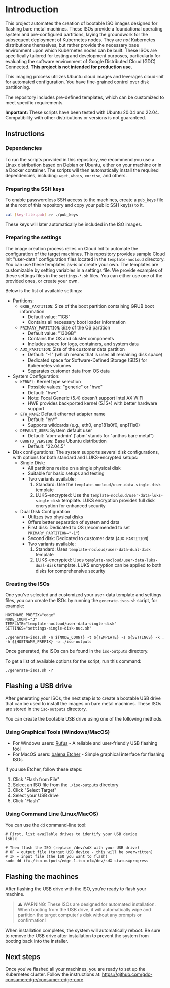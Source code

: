 # Introduction

This project automates the creation of bootable ISO images designed for flashing
bare metal machines. These ISOs provide a foundational operating system and
pre-configured partitions, laying the groundwork for the subsequent deployment
of Kubernetes nodes. They are *not* Kubernetes distributions themselves, but
rather provide the necessary base environment upon which Kubernetes nodes can be
built. These ISOs are specifically tailored for testing and development
purposes, particularly for evaluating the software environment of Google
Distributed Cloud (GDC) Connected. **This project is not intended for production
use.**

This imaging process utilizes Ubuntu cloud images and leverages cloud-init for
automated configuration. You have fine-grained control over disk partitioning.

The repository includes pre-defined templates, which can be customized to meet
specific requirements.

**Important:** These scripts have been tested with Ubuntu 20.04 and 22.04.
Compatibility with other distributions or versions is not guaranteed.

## Instructions

### Dependencies

To run the scripts provided in this repository, we recommend you use a Linux
distribution based on Debian or Ubuntu, either on your machine or in a Docker
container. The scripts will then automatically install the required
dependencies, including: `wget`, `whois`, `xorriso`, and others.

### Preparing the SSH keys

To enable passwordless SSH access to the machines, create a `pub_keys` file at
the root of this repository and copy your public SSH key(s) to it.

```bash
cat [key-file.pub] >> ./pub_keys
```

These keys will later automatically be included in the ISO images.

### Preparing the settings

The image creation process relies on Cloud Init to automate the
configuration of the target machines. This repository provides sample Cloud
Init "user-data" configuration files located in the `template-nocloud`
directory. You can use these templates as-is or create your own. The templates
are customizable by setting variables in a settings file. We provide examples of
these settings files in the `settings-*.sh` files. You can either use one of the
provided ones, or create your own.

Below is the list of available settings:

* Partitions:
  * `GRUB_PARTITION`: Size of the boot partition containing GRUB boot information
    - Default value: "1GB"
    - Contains all necessary boot loader information
  * `PRIMARY_PARTITION`: Size of the OS partition
    - Default value: "130GB"
    - Contains the OS and cluster components
    - Includes space for logs, containers, and system data
  * `AUX_PARTITION`: Size of the customer data partition
    - Default: "-1" (which means that is uses all remaining disk space)
    - Dedicated space for Software-Defined Storage (SDS) for Kubernetes volumes
    - Separates customer data from OS data
* System Configuration:
  * `KERNEL`: Kernel type selection
    - Possible values: "generic" or "hwe"
    - Default: "hwe"
    - Note: Focal Generic (5.4) doesn't support Intel AX WIFI
    - HWE provides backported kernel (5.15+) with better hardware support
  * `ETH_NAME`: Default ethernet adapter name
    - Default: "en*"
    - Supports wildcards (e.g., eth0, enp181s0f0, enp111s0)
  * `DEFAULT_USER`: System default user
    - Default: 'abm-admin' ('abm' stands for "anthos bare metal")
  * `UBUNTU_VERSION`: Base Ubuntu distribution
    - Default: "22.04.5"
* Disk configurations:
  The system supports several disk configurations, with options for both
  standard and LUKS-encrypted setups:
  * Single Disk:
    - All partitions reside on a single physical disk
    - Suitable for basic setups and testing
    - Two variants available:
      1. Standard: Use the `template-nocloud/user-data-single-disk` template
      2. LUKS-encrypted: Use the `template-nocloud/user-data-luks-single-disk` template.
         LUKS encryption provides full disk encryption for enhanced security
  * Dual Disk Configuration
    - Utilizes two physical disks
    - Offers better separation of system and data
    - First disk: Dedicated to OS (recommended to set `PRIMARY_PARTITION="-1"`)
    - Second disk: Dedicated to customer data (`AUX_PARTITION`)
    - Two variants available:
      1. Standard: Uses `template-nocloud/user-data-dual-disk` template
      2. LUKS-encrypted: Uses `template-nocloud/user-data-luks-dual-disk` template.
         LUKS encryption can be applied to both disks for comprehensive security

### Creating the ISOs

One you've selected and customized your user-data template and settings files,
you can create the ISOs by running the `generate-isos.sh` script, for example:

```shell
HOSTNAME_PREFIX="edge"
NODE_COUNT="3"
TEMPLATE="template-nocloud/user-data-single-disk"
SETTINGS="settings-single-disk-nuc.sh" 

./generate-isos.sh -n ${NODE_COUNT} -t ${TEMPLATE} -s ${SETTINGS} -k . -h ${HOSTNAME_PREFIX} -o ./iso-outputs
```

Once generated, the ISOs can be found in the `iso-outputs` directory.

To get a list of available options for the script, run this command:

```shell
./generate-isos.sh -?
```

## Flashing a USB drive

After generating your ISOs, the next step is to create a bootable USB drive that
can be used to install the images on bare metal machines. These ISOs are stored
in the `iso-outputs` directory.

You can create the bootable USB drive using one of the following methods.

### Using Graphical Tools (Windows/MacOS)

* For Windows users: [Rufus](https://rufus.ie/) - A reliable and user-friendly USB flashing tool
* For MacOS users: [balena Etcher](https://www.balena.io/etcher/) - Simple graphical interface for flashing ISOs

If you use Etcher, follow these steps:
1. Click "Flash from File"
2. Select an ISO file from the `./iso-outputs` directory
3. Click "Select Target"
4. Select your USB drive
5. Click "Flash"

### Using Command Line (Linux/MacOS)

You can use the `dd` command-line tool:

```shell
# First, list available drives to identify your USB device
lsblk

# Then flash the ISO (replace /dev/sdX with your USB drive)
# OF = output file (target USB device - this will be overwritten)
# IF = input file (the ISO you want to flash)
sudo dd if=./iso-outputs/edge-1.iso of=/dev/sdX status=progress
```

## Flashing the machines

After flashing the USB drive with the ISO, you're ready to flash your machine.

> ⚠️ WARNING: These ISOs are designed for automated installation. When booting
> from the USB drive, it will automatically wipe and partition the target
> computer's disk without any prompts or confirmation!

When installation completes, the system will automatically reboot. Be sure to
remove the USB drive after installation to prevent the system from booting back
into the installer.

## Next steps

Once you've flashed all your machines, you are ready to set up the Kubernetes
cluster. Follow the instructions at: https://github.com/gdc-consumeredge/consumer-edge-core
